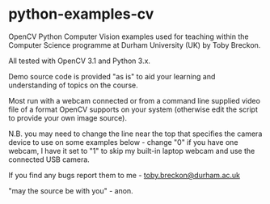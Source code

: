 # python-examples-cv
OpenCV Python Computer Vision examples used for teaching within the Computer Science programme 
at Durham University (UK) by Toby Breckon.

All tested with OpenCV 3.1 and Python 3.x.

Demo source code is provided "as is" to aid your learning and understanding of topics on the course.

Most run with a webcam connected or from a command line supplied video file of a format OpenCV supports on your system (otherwise edit the script to provide your own image source).

N.B. you may need to change the line near the top that specifies the camera device to use on some examples below - change "0" if you have one webcam, I have it set to "1" to skip my built-in laptop webcam and use the connected USB camera.

If you find any bugs report them to me - toby.breckon@durham.ac.uk

"may the source be with you" - anon.

